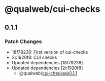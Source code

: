 # @qualweb/cui-checks

## 0.1.1

### Patch Changes

- 18f78236: First version of cui-checks
- 2c1920f8: CUI checks
- Updated dependencies [18f78236]
- Updated dependencies [2c1920f8]
  - @qualweb/cui-checks@0.1.1
